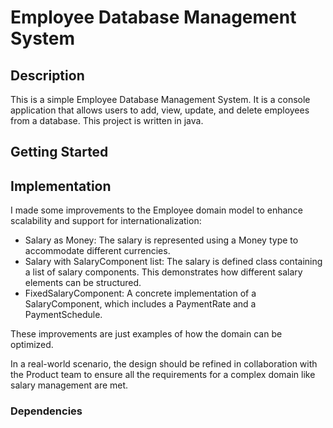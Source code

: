 
# Employee Database Management System

## Description

This is a simple Employee Database Management System. It is a console application that allows users to add, view, update, and delete employees from a database.
This project is written in java.

## Getting Started

## Implementation

I made some improvements to the Employee domain model to enhance scalability and support for internationalization:

- Salary as Money: The salary is represented using a Money type to accommodate different currencies.
- Salary with SalaryComponent list: The salary is defined class containing a list of salary components. This demonstrates how different salary elements can be structured.
- FixedSalaryComponent: A concrete implementation of a SalaryComponent, which includes a PaymentRate and a PaymentSchedule.

These improvements are just examples of how the domain can be optimized.

In a real-world scenario, the design should be refined in collaboration with the Product team to ensure all the requirements for a complex domain like salary management are met.
### Dependencies

